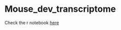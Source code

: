 # Mouse_dev_transcriptome

Check the r notebook [here](https://htmlpreview.github.io/?https://raw.githubusercontent.com/PavlidisLab/Mouse_dev_transcriptome/Wilson_Exploration/Main/TFOnlyExploration2.html?token=APLTEWWNWZWV6ZIJRAUTL2LBYTLVY)
